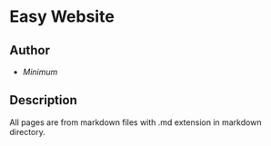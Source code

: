 Easy Website
======

Author
------
* _Minimum_

## Description

All pages are from markdown files with .md extension in markdown directory.
